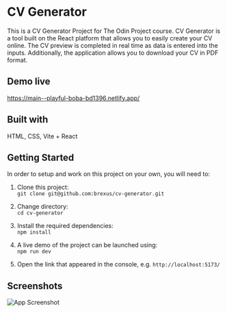 
# CV Generator

This is a CV Generator Project for The Odin Project course.
CV Generator is a tool built on the React platform that allows you to easily create your CV online. 
The CV preview is completed in real time as data is entered into the inputs. 
Additionally, the application allows you to download your CV in PDF format.

## Demo live

https://main--playful-boba-bd1396.netlify.app/


## Built with

HTML, CSS, Vite + React

## Getting Started

In order to setup and work on this project on your own, you will need to:

1. Clone this project:\
`git clone git@github.com:brexus/cv-generator.git`

2. Change directory:\
`cd cv-generator`

2. Install the required dependencies:\
`npm install`

3. A live demo of the project can be launched using:\
`npm run dev`

4. Open the link that appeared in the console, e.g. `http://localhost:5173/`

## Screenshots

![App Screenshot](https://i.imgur.com/G5SeKJ6.png)

